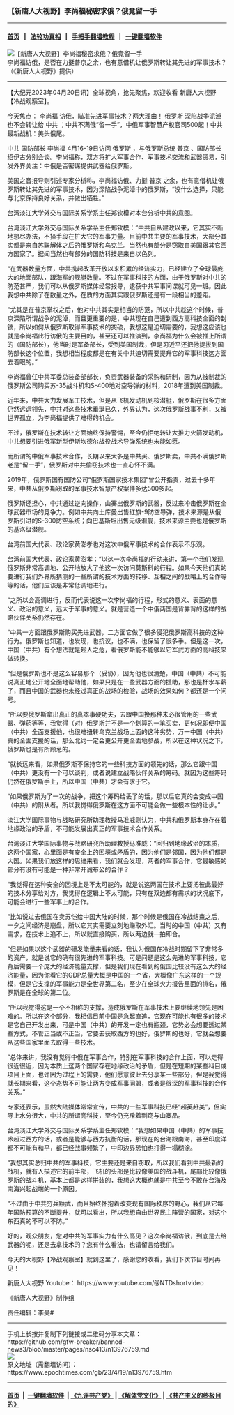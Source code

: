 ### 【新唐人大视野】李尚福秘密求俄？俄竟留一手
------------------------

#### [首页](https://github.com/gfw-breaker/banned-news3/blob/master/README.md) &nbsp;&nbsp;|&nbsp;&nbsp; [法轮功真相](https://github.com/begood0513/basic/blob/master/README.md)  &nbsp;&nbsp;|&nbsp;&nbsp; [手把手翻墙教程](https://github.com/gfw-breaker/guides/wiki)  &nbsp;&nbsp;|&nbsp;&nbsp; [一键翻墙软件](https://github.com/gfw-breaker/nogfw/blob/master/README.md)  



<div><img alt="【新唐人大视野】李尚福秘密求俄？俄竟留一手" class="attachment-djy_600_400 size-djy_600_400 wp-post-image" src="https://i.epochtimes.com/assets/uploads/2023/04/id13976763-1200x800-600x400.jpg"/>
<div class="caption">
 李尚福访俄，是否在力挺普京之余，也有意借机让俄罗斯转让其先进的军事技术？（《新唐人大视野》提供）
</div></div><hr/>


<div><p>
 【大纪元2023年04月20日讯】全球视角，抢先聚焦，欢迎收看
 <ok href="https://www.epochtimes.com/gb/tag/%E6%96%B0%E5%94%90%E4%BA%BA%E5%A4%A7%E8%A7%86%E9%87%8E.html">
  新唐人大视野
 </ok>
 【冷战观察室】。
</p>
<p>
 今天焦点：
 <ok href="https://www.epochtimes.com/gb/tag/%E6%9D%8E%E5%B0%9A%E7%A6%8F.html">
  李尚福
 </ok>
 访俄，瞄准先进军事技术？两大理由！
 <ok href="https://www.epochtimes.com/gb/tag/%E4%BF%84%E7%BD%97%E6%96%AF.html">
  俄罗斯
 </ok>
 深陷战争泥淖也不会转让给
 <ok href="https://www.epochtimes.com/gb/tag/%E4%B8%AD%E5%85%B1.html">
  中共
 </ok>
 ；中共不满俄“留一手”，中俄军事智慧产权官司500起！中共最新战机：美头俄尾。
</p>
<p>
 <center>
 </center>
 <p>
  <ok href="https://www.epochtimes.com/gb/tag/%E4%B8%AD%E5%85%B1.html">
   中共
  </ok>
  国防部长
  <ok href="https://www.epochtimes.com/gb/tag/%E6%9D%8E%E5%B0%9A%E7%A6%8F.html">
   李尚福
  </ok>
  4月16-19日访问
  <ok href="https://www.epochtimes.com/gb/tag/%E4%BF%84%E7%BD%97%E6%96%AF.html">
   俄罗斯
  </ok>
  ，与俄罗斯总统
  <ok href="https://www.epochtimes.com/gb/tag/%E6%99%AE%E4%BA%AC.html">
   普京
  </ok>
  、国防部长绍伊古分别会谈。李尚福称，双方将扩大军事合作、军事技术交流和武器贸易，引发外界关注：中俄是否密谋提供武器给俄罗斯。
 </p>
 <p>
  美国之音报导则引述专家分析称，李尚福访俄、力挺
  <ok href="https://www.epochtimes.com/gb/tag/%E6%99%AE%E4%BA%AC.html">
   普京
  </ok>
  之余，也有意借机让俄罗斯转让其先进的军事技术，因为深陷战争泥淖中的俄罗斯，“没什么选择，只能与北京保持良好关系，并做出牺牲。”
 </p>
 <p>
  台湾淡江大学外交与国际关系学系主任郑钦模对本台分析中共的意图。
 </p>
 <p>
  台湾淡江大学外交与国际关系学系主任郑钦模：“中共自从建政以来，它其实不断地想尽办法，不择手段在扩大它的军事力量。目前中共主要的军事技术，大部分其实都是来自苏联解体之后的俄罗斯和乌克兰。当然也有部分是窃取自美国跟其它西方国家了。据闻当然也有部分的国防科技是来自以色列。
 </p>
 <p>
  “在武器数量方面，中共携起改革开放以来积累的经济实力，已经建立了全球最庞大的地面部队，跟海军的舰艇数量。不过在军事科技的方面，由于俄罗斯对中共的防范甚严，我们可以从俄罗斯媒体经常报导，逮获中共军事间谍就可见一斑。因此我想中共除了在数量之外，在质的方面其实跟俄罗斯还是有一段相当的差距。
 </p>
 <p>
  “尤其是在普京掌权之后，他对中共其实是相当的防范，所以中共趁这个时候，普京深陷所谓战争的泥淖，而且更重要的是，中共现在自己遭到西方高科技全面的封锁，所以如何从俄罗斯取得军事技术的突破，我想这是迫切需要的，我想这应该也就是李尚福此行访俄的主要目的，甚至还可以推演到，李尚福为什么会被推上所谓的（国防部长），他当时是军备部长，受到美国制裁，但是习近平还把他提拔到国防部长这个位置，我想相当程度都是在有关中共迫切需要提升它的军事科技这方面去着眼的。”
 </p>
 <p>
  李尚福曾任中共军委总装备部部长，负责武器装备的采购和研制，因为从被制裁的俄罗斯公司购买苏-35战斗机和S-400地对空导弹的材料，2018年遭到美国制裁。
 </p>
 <p>
  近年来，中共大力发展军工技术，但是从飞机发动机到核潜艇，俄罗斯在很多方面仍然远远领先，中共对这些技术垂涎已久，外界认为，这次俄罗斯战事不利，又被世界孤立，为李尚福提供了难得的机会。
 </p>
 <p>
  不过，俄罗斯在技术转让方面始终保持警惕，至今仍拒绝转让大推力火箭发动机，中共想要引进俄军新型伊斯坎德尔战役战术导弹系统也未能如愿。
 </p>
 <p>
  而所谓的中俄军事技术合作，长期以来大多是中共买、俄罗斯卖，中共不满俄罗斯老是“留一手”，俄罗斯对中共偷窃技术也一直心怀不满。
 </p>
 <p>
  <center>
  </center>
  <p>
   2019年，俄罗斯国有国防公司“俄罗斯国家技术集团”曾公开指责，过去十多年来，中共从俄罗斯窃取的军事技术智慧产权案件多达500多起。
  </p>
  <p>
   俄罗斯还担心，中共通过逆向操作，山寨出俄罗斯的武器，反过来冲击俄罗斯在全球武器市场的竞争力。例如中共向土库曼出售红旗-9防空导弹，技术来源是从俄罗斯引进的S-300防空系统；向巴基斯坦出售元级潜舰，技术来源主要也是俄罗斯的基洛级潜舰。
  </p>
  <p>
   台湾前国大代表、政论家黄澎孝也对这次中俄军事技术的合作表示不乐观。
  </p>
  <p>
   台湾前国大代表、政论家黄澎孝：“以这一次李尚福的行动来讲，第一个我们发现俄罗斯非常高调地、公开地放大了他这一次访问莫斯科的行程。如果今天他们真的要进行我们外界所猜测的一些所谓的技术方面的转移、互相之间的战略上的合作等等的话，他们应该是非常低调地进行。
  </p>
  <p>
   “之所以会高调进行，反而代表说这一次李尚福的行程，形式的意义、表面的意义、政治的意义，远大于军事的意义。就是营造一个中俄两国是背靠背的这样的战略伙伴关系仍然存在。
  </p>
  <p>
   “中共一方面跟俄罗斯购买先进武器，二方面它做了很多侵犯俄罗斯高科技的这种行为。俄罗斯也知道，也发现，也抗议，也不满，也保留了很多手。但是这一次，中国（中共）有个想法就是趁人之危，看俄罗斯能不能够以它军武方面的高科技来做转换。
  </p>
  <p>
   “但是俄罗斯也不是这么容易那个（妥协），因为他也很清楚，中国（中共）不可能说真正地公开地全面地帮助他，如果只是在一些武器方面的援助，那也是杯水车薪了，而且中国的武器也未经过真正的战场的检验，战场的效果如何？都还是一个问号。
  </p>
  <p>
   “所以要俄罗斯拿出真正的真本事硬功夫，去跟中国换那种未必很管用的一些武器、弹药等等，我觉得（对）俄罗斯并不是一个划算的一笔买卖，更何况即便中国（中共）全面支援他，也很难扭转乌克兰战场上面的这种劣势，万一中国（中共）真的全面支援的话，那么北约一定会更公开更全面地参战，所以在这种状况之下，俄罗斯也是有所顾忌的。
  </p>
  <p>
   “就长远来看，如果俄罗斯不保持它的一些科技方面的领先的话，那么它跟中国（中共）更没有一个可以谈判，或者说建立战略伙伴关系的筹码。就因为这些筹码仍然在俄罗斯手上，所以中国（中共）才会有求于它。
  </p>
  <p>
   “如果俄罗斯为了一次的战争，把这个筹码给丢了的话，那以后它真的会变成中国（中共）的附从者。所以我觉得俄罗斯在这方面不可能会做一些根本性的让步。”
  </p>
  <p>
   淡江大学国际事物与战略研究所助理教授马准威则认为，中共和俄罗斯本身存在着地缘政治的矛盾，不可能发展出真正的军事技术合作关系。
  </p>
  <p>
   台湾淡江大学国际事物与战略研究所助理教授马准威：“回归到地缘政治的本质，这两个国家，心里面是有安全上的困境或矛盾的，因为他们是邻国，因为他们都是大国。如果我们放这样的思维来看，我们就会发现，两者的军事合作，它最敏感的部分有没有可能是一种非常开诚布公的合作？
  </p>
  <p>
   “我觉得在这种安全的困境上是不太可能的，就是说这两国在技术上要把彼此最好的技术分享给对方，我觉得在逻辑上不太可能，只有在双边都有需求的状况底下，可能会进行一些军事上的合作。
  </p>
  <p>
   “比如说过去俄国在卖苏恺给中国大陆的时候，那个时候是俄国在冷战结束之后，一夕之间经济是崩盘，所以它其实需要立刻地赚取外汇。当时的中国（中共）又有需求，在技术上追不上，所以就直接购买，所以两边就一拍即合。
  </p>
  <p>
   “但是如果以这个武器的研发能量来看的话，我认为俄国在冷战时期留下了非常多的资产，就是说它的确有很先进的军事科技。可是问题是这么先进的军事科技，它背后需要一个庞大的经济能量支撑，但是我们现在看到的俄国比较没有这么大的经济能量，因为你看它的GDP总量大概是中国的一个省，大概像广东这样的一个规模，但是它支撑的军事能力是全世界第二名，至少在全球火力报告里面的排名，俄罗斯是在全球的第二位。
  </p>
  <p>
   “所以我觉得这是一个不相称的支撑，造成俄罗斯在军事技术上要继续地领先是困难的。所以在这个部分，我相信目前中国是急起直追，它现在可能也有很多的技术是它自己开发出来，可是中国（中共）的开发一定也有瓶颈，它势必会想要透过某些方式，不管正当或不正当，它要去获取西方的也好，俄罗斯的也好，它就会想要从这些国家里面去取得一些技术。
  </p>
  <p>
   “总体来讲，我没有觉得中俄在军事合作，特别在军事科技的合作上面，可以走得很近很近，因为本质上这两个国家存在地缘政治的矛盾，但是在短期的某些科目或项目上面，也许因为过程上的需要，他们愿意彼此去分享某一些部分，但是我觉得就长期来看，这个态势不可能让两方变成军事同盟，或者是很深的军事科技的合作关系。”
  </p>
  <p>
   专家还表示，虽然大陆媒体常常宣传，中共的一些军事科技已经“超英赶美”，但实际上水分很大，中共的所谓高科技，至今仍充斥着剽窃与山寨品。
  </p>
  <p>
   台湾淡江大学外交与国际关系学系主任郑钦模：“我想如果中国（中共）的军事技术超过西方的话，或者是能够与西方抗衡的话，那现在的台海跟南海，甚至印度洋都不可能有和平，都已经战事频繁了，中印边界恐怕也打得一塌糊涂。
  </p>
  <p>
   “我想其实总归中共的军事科技，它主要还是来自窃取，所以我们看到中共最新的战机，就有人描述它的前半部，飞机的头部是比较像美国的战斗机，尾部比较像俄罗斯的战斗机，基本上都是这样拼装的，我想这大概也就是中共至今不敢在台海及南海兴起战端的一个原因。
  </p>
  <p>
   “不过由于中共穷兵黩武，而且始终怀抱着改变现有国际秩序的野心，我们从它每年国防预算的不断提升，就可以看出，所以我想自由世界民主阵营的国家，对这个东西真的不可以不防。”
  </p>
  <p>
   好的，观众朋友，您对中共的军事实力有什么高见？这次李尚福访俄，到底是去给武器的呢，还是去拿技术的？您有什么看法，也请留言给我们。
  </p>
  <p>
   今天的大视野【冷战观察室】就到这里了，感谢您的收看，我们下次节目时间再见！
  </p>
  <p>
   <ok href="https://www.epochtimes.com/gb/tag/%E6%96%B0%E5%94%90%E4%BA%BA%E5%A4%A7%E8%A7%86%E9%87%8E.html">
    新唐人大视野
   </ok>
   Youtube：
   <ok href="https://www.youtube.com/@NTDshortvideo">
    https://www.youtube.com/@NTDshortvideo
   </ok>
  </p>
  <p>
   《新唐人大视野》制作组
  </p>
  <p>
   责任编辑：李昊#
  </p>
 </p>
</p></div>
<hr/>
手机上长按并复制下列链接或二维码分享本文章：<br/>
https://github.com/gfw-breaker/banned-news3/blob/master/pages/nsc413/n13976759.md <br/>
<a href='https://github.com/gfw-breaker/banned-news3/blob/master/pages/nsc413/n13976759.md'><img src='https://github.com/gfw-breaker/banned-news3/blob/master/pages/nsc413/n13976759.md.png'/></a> <br/>
原文地址（需翻墙访问）：https://www.epochtimes.com/gb/23/4/19/n13976759.htm


------------------------
#### [首页](https://github.com/gfw-breaker/banned-news3/blob/master/README.md) &nbsp;|&nbsp; [一键翻墙软件](https://github.com/gfw-breaker/nogfw/blob/master/README.md) &nbsp;| [《九评共产党》](https://github.com/gfw-breaker/9ping.md/blob/master/README.md#九评之一评共产党是什么) | [《解体党文化》](https://github.com/gfw-breaker/jtdwh.md/blob/master/README.md) | [《共产主义的终极目的》](https://github.com/gfw-breaker/gczydzjmd.md/blob/master/README.md)


<img src='http://gfw-breaker.win/banned-news3/pages/nsc413/n13976759.md' width='0px' height='0px'/>